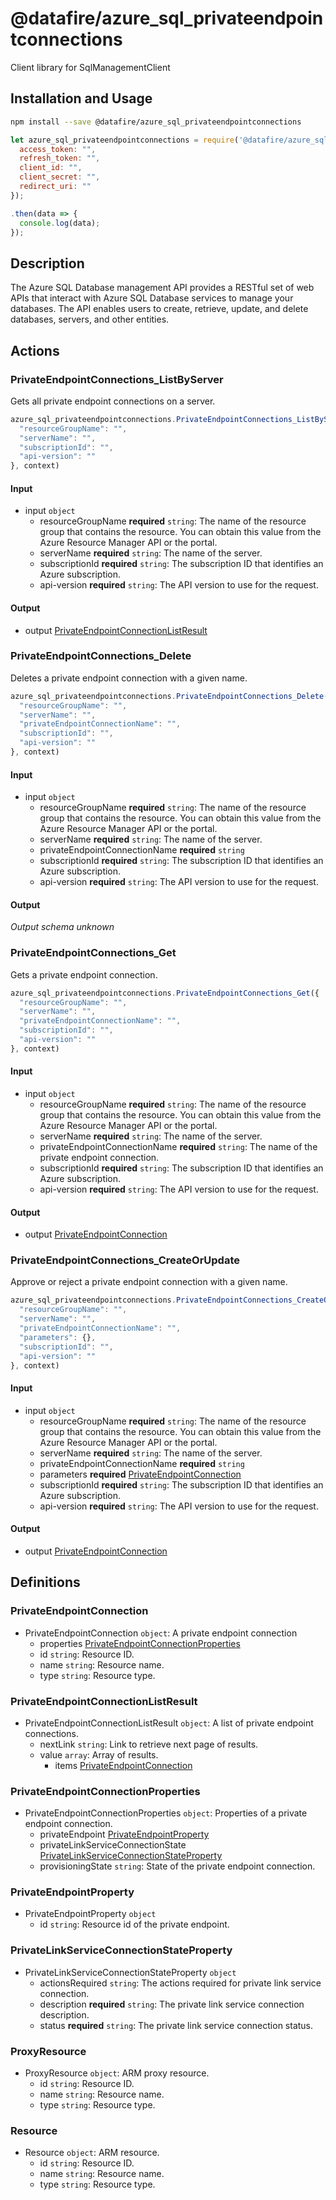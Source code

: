 # @datafire/azure_sql_privateendpointconnections

Client library for SqlManagementClient

## Installation and Usage
```bash
npm install --save @datafire/azure_sql_privateendpointconnections
```
```js
let azure_sql_privateendpointconnections = require('@datafire/azure_sql_privateendpointconnections').create({
  access_token: "",
  refresh_token: "",
  client_id: "",
  client_secret: "",
  redirect_uri: ""
});

.then(data => {
  console.log(data);
});
```

## Description

The Azure SQL Database management API provides a RESTful set of web APIs that interact with Azure SQL Database services to manage your databases. The API enables users to create, retrieve, update, and delete databases, servers, and other entities.

## Actions

### PrivateEndpointConnections_ListByServer
Gets all private endpoint connections on a server.


```js
azure_sql_privateendpointconnections.PrivateEndpointConnections_ListByServer({
  "resourceGroupName": "",
  "serverName": "",
  "subscriptionId": "",
  "api-version": ""
}, context)
```

#### Input
* input `object`
  * resourceGroupName **required** `string`: The name of the resource group that contains the resource. You can obtain this value from the Azure Resource Manager API or the portal.
  * serverName **required** `string`: The name of the server.
  * subscriptionId **required** `string`: The subscription ID that identifies an Azure subscription.
  * api-version **required** `string`: The API version to use for the request.

#### Output
* output [PrivateEndpointConnectionListResult](#privateendpointconnectionlistresult)

### PrivateEndpointConnections_Delete
Deletes a private endpoint connection with a given name.


```js
azure_sql_privateendpointconnections.PrivateEndpointConnections_Delete({
  "resourceGroupName": "",
  "serverName": "",
  "privateEndpointConnectionName": "",
  "subscriptionId": "",
  "api-version": ""
}, context)
```

#### Input
* input `object`
  * resourceGroupName **required** `string`: The name of the resource group that contains the resource. You can obtain this value from the Azure Resource Manager API or the portal.
  * serverName **required** `string`: The name of the server.
  * privateEndpointConnectionName **required** `string`
  * subscriptionId **required** `string`: The subscription ID that identifies an Azure subscription.
  * api-version **required** `string`: The API version to use for the request.

#### Output
*Output schema unknown*

### PrivateEndpointConnections_Get
Gets a private endpoint connection.


```js
azure_sql_privateendpointconnections.PrivateEndpointConnections_Get({
  "resourceGroupName": "",
  "serverName": "",
  "privateEndpointConnectionName": "",
  "subscriptionId": "",
  "api-version": ""
}, context)
```

#### Input
* input `object`
  * resourceGroupName **required** `string`: The name of the resource group that contains the resource. You can obtain this value from the Azure Resource Manager API or the portal.
  * serverName **required** `string`: The name of the server.
  * privateEndpointConnectionName **required** `string`: The name of the private endpoint connection.
  * subscriptionId **required** `string`: The subscription ID that identifies an Azure subscription.
  * api-version **required** `string`: The API version to use for the request.

#### Output
* output [PrivateEndpointConnection](#privateendpointconnection)

### PrivateEndpointConnections_CreateOrUpdate
Approve or reject a private endpoint connection with a given name.


```js
azure_sql_privateendpointconnections.PrivateEndpointConnections_CreateOrUpdate({
  "resourceGroupName": "",
  "serverName": "",
  "privateEndpointConnectionName": "",
  "parameters": {},
  "subscriptionId": "",
  "api-version": ""
}, context)
```

#### Input
* input `object`
  * resourceGroupName **required** `string`: The name of the resource group that contains the resource. You can obtain this value from the Azure Resource Manager API or the portal.
  * serverName **required** `string`: The name of the server.
  * privateEndpointConnectionName **required** `string`
  * parameters **required** [PrivateEndpointConnection](#privateendpointconnection)
  * subscriptionId **required** `string`: The subscription ID that identifies an Azure subscription.
  * api-version **required** `string`: The API version to use for the request.

#### Output
* output [PrivateEndpointConnection](#privateendpointconnection)



## Definitions

### PrivateEndpointConnection
* PrivateEndpointConnection `object`: A private endpoint connection
  * properties [PrivateEndpointConnectionProperties](#privateendpointconnectionproperties)
  * id `string`: Resource ID.
  * name `string`: Resource name.
  * type `string`: Resource type.

### PrivateEndpointConnectionListResult
* PrivateEndpointConnectionListResult `object`: A list of private endpoint connections.
  * nextLink `string`: Link to retrieve next page of results.
  * value `array`: Array of results.
    * items [PrivateEndpointConnection](#privateendpointconnection)

### PrivateEndpointConnectionProperties
* PrivateEndpointConnectionProperties `object`: Properties of a private endpoint connection.
  * privateEndpoint [PrivateEndpointProperty](#privateendpointproperty)
  * privateLinkServiceConnectionState [PrivateLinkServiceConnectionStateProperty](#privatelinkserviceconnectionstateproperty)
  * provisioningState `string`: State of the private endpoint connection.

### PrivateEndpointProperty
* PrivateEndpointProperty `object`
  * id `string`: Resource id of the private endpoint.

### PrivateLinkServiceConnectionStateProperty
* PrivateLinkServiceConnectionStateProperty `object`
  * actionsRequired `string`: The actions required for private link service connection.
  * description **required** `string`: The private link service connection description.
  * status **required** `string`: The private link service connection status.

### ProxyResource
* ProxyResource `object`: ARM proxy resource.
  * id `string`: Resource ID.
  * name `string`: Resource name.
  * type `string`: Resource type.

### Resource
* Resource `object`: ARM resource.
  * id `string`: Resource ID.
  * name `string`: Resource name.
  * type `string`: Resource type.


